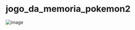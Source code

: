 # jogo_da_memoria_pokemon2

![image](https://user-images.githubusercontent.com/82853944/180659485-bad53770-73f6-4077-b732-f312962b3f9a.png)
